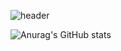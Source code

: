 ![header](https://capsule-render.vercel.app/api?type=slice&color=auto&height=200&section=header&text=A-sy-coding&fontSize=60&fontAlignY=35&animation=scaleIn&theme=merko&fontAlign=75)


![Anurag's GitHub stats](https://github-readme-stats.vercel.app/api?username=A-sy-coding&show_icons=true&theme=merko)
